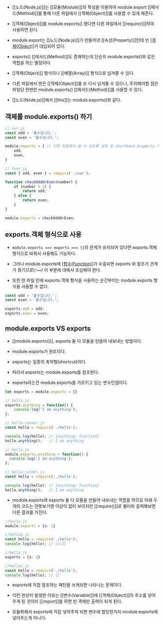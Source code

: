 - [[노드(Node.js)]]는 [[모듈(Module)]]의 특성을 이용하여 module.export [[메서드(Method)]]를 통해 다른 파일에서 [[객체(Object)]]를 사용할 수 있게 해준다.
- [[객체(Object)]]를 module.exports() 했다면 다른 파일에서 [[require()]]하여 사용하면 된다.

- module.export는 [[노드(Node.js)]]가 만들어낸 [[속성(Property)]]인데 빈 [[객체(Object)]](`{}`)가 대입되어 있다.

- exports() [[메서드(Method)]]도 존재하는데 단순히 module.exports()와 같은 역할을 하는 별칭이다.
- [[객체(Object)]] 형식이나 [[배열(Array)]] 형식으로 넘겨줄 수 있다.

- 다른 파일에서 받은 [[객체(Object)]]를 또 다시 넘겨줄 수 있으나, 주의해야할 점은 파일당 한번만 module.exports() [[메서드(Method)]]를 사용할 수 있다.

- [[노드(Node.js)]]에서 [[this]]는 module.exports()와 같다.


## 객체를 module.exports() 하기

```js
// var.js
const odd = '홀수입니다.';
const even = '홀수입니다.';

module.exports = { // 다른 파일에서 쓸 수 있도록 설정 및 shorthand property 적용
	odd,
	even,
}

// func.js
const { odd, even } = require('./var');

function checkOddOrEven(number) {
	if (number % 2) {
		return odd;
	} else {
		return even;
	}
}

module.exports = checkOddOrEven;
```


## exports.객체 형식으로 사용

- `module.exports === exports === {}`의 관계가 유지되어 있다면 exports.객체 형식으로 바꿔서 사용해도 가능하다.
- 그러나 module.exports에 [[함수(Function)]]([[메서드(Method)]])가 수출되면 exports 와 참조가 관계가 끊기므로(`!==`) 이 부분에 대해서 조심해야 한다.

- 또한 한 파일 안에 exports.객체 형식을 사용하는 순간부터는 module.exports 형식을 사용할 수 없다.

```js
const odd = '홀수입니다.';
const even = '홀수입니다.';

exports.odd = odd;
exports.even = even;
```


## module.exports VS exports
    
- [[module.exports()]], exports 둘 다 모듈을 만들어 내보내는 방법이다.

- module.exports가 원조이다.
- exports는 일종의 축약형(shortcut)이다. 

- 따라서 exports는 module.exports를 참조한다.
- exports라는건 module.exports를 가르키고 있는 변수인셈이다.

```js
let exports = module.exports = {}
```    

```js
// hello.js
exports.anything = function() {
	console.log('I am anything');
};

// hello-runner.js
const hello = require('./hello');

console.log(hello);	// {anything: Function}
hello.anything();	// I am anything
```

```js
// hello.js
module.exports.anything = function() {
  console.log('I am anything');
};

// hello-runner.js
const hello = require('./hello');

console.log(hello);	// {anything: Function}
hello.anything();	// I am anything
```

- module.exports와 exports 둘 다 모듈을 만들어 내보내는 역할을 하므로 아래 두 개의 코드는 언뜻보기엔 이상이 없어 보이지만 [[require()]]로 불러와 출력해보면 다른 결과를 가진다.

```js
//hello.js 
module.exports = {a: 2}

//hello2.js
const hello = require('./hello');
console.log(hello);	// {a:2}
```

```js
//hello.js 
exports = {a: 2}

//hello2.js
const hello = require('./hello');
console.log(hello);	// {}
```

- exports에 직접 참조하는 패턴을 쓰게되면 나타나는 문제이다. 
- 이런 현상이 발생한 이유는 [[변수(Variable)]]에 [[객체(Object)]]의 주소를 넣어주게 된 것이라 [[import]]를 하면 빈 객체만 출력이 되게 된다.  

- 모듈화해서 exports에 직접 넣어주게 되면 변수에 할당한거지 module.exports에 넣어주는게 아니다.